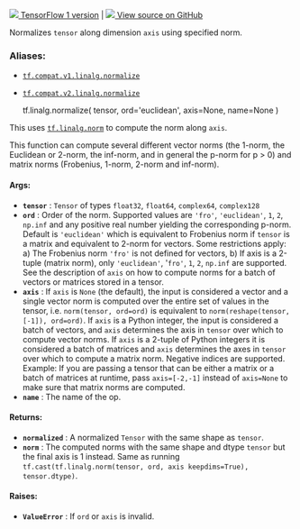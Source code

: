 [ ![](https://tensorflow.google.cn/images/tf_logo_32px.png) TensorFlow 1
version](/versions/r1.15/api_docs/python/tf/linalg/normalize) |  [
![](https://tensorflow.google.cn/images/GitHub-Mark-32px.png) View source on
GitHub
](https://github.com/tensorflow/tensorflow/blob/r2.0/tensorflow/python/ops/nn_impl.py#L547-L596)  
  
  
Normalizes `tensor` along dimension `axis` using specified norm.

### Aliases:

  * [`tf.compat.v1.linalg.normalize`](/api_docs/python/tf/linalg/normalize)
  * [`tf.compat.v2.linalg.normalize`](/api_docs/python/tf/linalg/normalize)

    
    
    tf.linalg.normalize(
        tensor,
        ord='euclidean',
        axis=None,
        name=None
    )
    

This uses
[`tf.linalg.norm`](https://tensorflow.google.cn/api_docs/python/tf/norm) to
compute the norm along `axis`.

This function can compute several different vector norms (the 1-norm, the
Euclidean or 2-norm, the inf-norm, and in general the p-norm for p > 0) and
matrix norms (Frobenius, 1-norm, 2-norm and inf-norm).

#### Args:

  * **`tensor`** : `Tensor` of types `float32`, `float64`, `complex64`, `complex128`
  * **`ord`** : Order of the norm. Supported values are `'fro'`, `'euclidean'`, `1`, `2`, `np.inf` and any positive real number yielding the corresponding p-norm. Default is `'euclidean'` which is equivalent to Frobenius norm if `tensor` is a matrix and equivalent to 2-norm for vectors. Some restrictions apply: a) The Frobenius norm `'fro'` is not defined for vectors, b) If axis is a 2-tuple (matrix norm), only `'euclidean'`, '`fro'`, `1`, `2`, `np.inf` are supported. See the description of `axis` on how to compute norms for a batch of vectors or matrices stored in a tensor.
  * **`axis`** : If `axis` is `None` (the default), the input is considered a vector and a single vector norm is computed over the entire set of values in the tensor, i.e. `norm(tensor, ord=ord)` is equivalent to `norm(reshape(tensor, [-1]), ord=ord)`. If `axis` is a Python integer, the input is considered a batch of vectors, and `axis` determines the axis in `tensor` over which to compute vector norms. If `axis` is a 2-tuple of Python integers it is considered a batch of matrices and `axis` determines the axes in `tensor` over which to compute a matrix norm. Negative indices are supported. Example: If you are passing a tensor that can be either a matrix or a batch of matrices at runtime, pass `axis=[-2,-1]` instead of `axis=None` to make sure that matrix norms are computed.
  * **`name`** : The name of the op.

#### Returns:

  * **`normalized`** : A normalized `Tensor` with the same shape as `tensor`.
  * **`norm`** : The computed norms with the same shape and dtype `tensor` but the final axis is 1 instead. Same as running `tf.cast(tf.linalg.norm(tensor, ord, axis keepdims=True), tensor.dtype)`.

#### Raises:

  * **`ValueError`** : If `ord` or `axis` is invalid.

